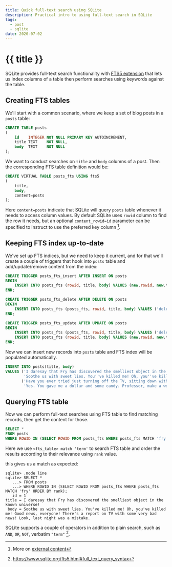 ```yaml
---
title: Quick full-text search using SQLite
description: Practical intro to using full-text search in SQLite
tags:
  - post
  - sqlite
date: 2020-07-02
---
```

# {{ title }}

SQLite provides full-text search functionality with [FTS5 extension][fts5] that lets us index columns of a table
then perform searches using keywords against the table.

## Creating FTS tables

We'll start with a common scenario, where we keep a set of blog posts in a `posts` table:

```sql
CREATE TABLE posts
(
    id    INTEGER NOT NULL PRIMARY KEY AUTOINCREMENT,
    title TEXT    NOT NULL,
    body  TEXT    NOT NULL
);
```

We want to conduct searches on `title` and `body` columns of a post.
Then the corresponding FTS table definition would be:

```sql
CREATE VIRTUAL TABLE posts_fts USING fts5
(
    title,
    body,
    content=posts
);
```

Here `content=posts` indicate that SQLite will query `posts` table whenever it needs to access column values.
By default SQLite uses `rowid` column to find the row it needs,
but an optional `content_rowid=id` parameter can be specified to instruct to use the preferred key column [^ftsconfig].

## Keeping FTS index up-to-date

We've set up FTS indices, but we need to keep it current,
and for that we'll create a couple of triggers that hook into `posts` table
and add/update/remove content from the index:

```sql
CREATE TRIGGER posts_fts_insert AFTER INSERT ON posts
BEGIN
    INSERT INTO posts_fts (rowid, title, body) VALUES (new.rowid, new.title, new.body);
END;

CREATE TRIGGER posts_fts_delete AFTER DELETE ON posts
BEGIN
    INSERT INTO posts_fts (posts_fts, rowid, title, body) VALUES ('delete', old.rowid, old.title, old.body);
END;

CREATE TRIGGER posts_fts_update AFTER UPDATE ON posts
BEGIN
    INSERT INTO posts_fts (posts_fts, rowid, title, body) VALUES ('delete', old.rowid, old.title, old.body);
    INSERT INTO posts_fts (rowid, title, body) VALUES (new.rowid, new.title, new.body);
END;
```
Now we can insert new records into `posts` table and FTS index will be populated automatically.

```sql
INSERT INTO posts(title, body)
VALUES ('I daresay that Fry has discovered the smelliest object in the known universe!',
        'Soothe us with sweet lies. You''ve killed me! Oh, you''ve killed me! Good news, everyone! There''s a report on TV with some very bad news! Look, last night was a mistake.'),
       ('Have you ever tried just turning off the TV, sitting down with your children, and hitting them?',
        'Yes. You gave me a dollar and some candy. Professor, make a woman out of me. You seem malnourished. Are you suffering from intestinal parasites? Is the Space Pope reptilian!? I don''t ''need'' to drink. I can quit anytime I want!');
```

## Querying FTS table

Now we can perform full-text searches using FTS table to find matching records, then get the content for those.

```sql
SELECT *
FROM posts
WHERE ROWID IN (SELECT ROWID FROM posts_fts WHERE posts_fts MATCH 'fry' ORDER BY rank);
```

Here we use `<fts_table> match 'term'` to search FTS table
and order the results according to their relevance using `rank` value.

this gives us a match as expected:

```commandline
sqlite> .mode line
sqlite> SELECT *
   ...> FROM posts
   ...> WHERE ROWID IN (SELECT ROWID FROM posts_fts WHERE posts_fts MATCH 'fry' ORDER BY rank);
   id = 1
title = I daresay that Fry has discovered the smelliest object in the known universe!
 body = Soothe us with sweet lies. You've killed me! Oh, you've killed me! Good news, everyone! There's a report on TV with some very bad news! Look, last night was a mistake.
```

SQLite supports a couple of operators in addition to plain search, such as `AND`, `OR`, `NOT`, verbatim `"term"` [^operators].


[fts5]: https://www.sqlite.org/fts5.html

[^ftsconfig]: More on [external content](https://www.sqlite.org/fts5.html#external_content_tables)
[^operators]: https://www.sqlite.org/fts5.html#full_text_query_syntax
